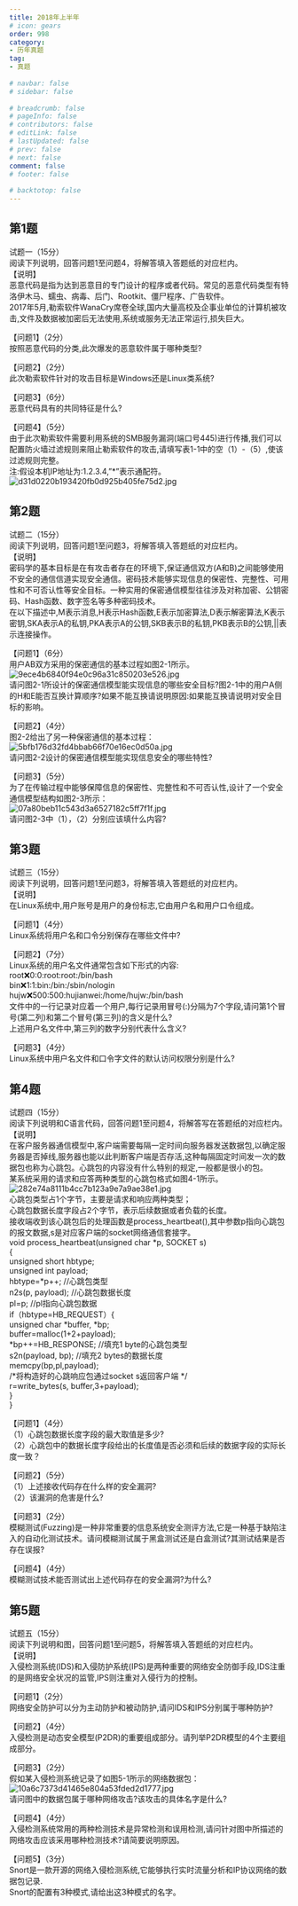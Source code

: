 ```yaml
---  
title: 2018年上半年  
# icon: gears  
order: 998  
category:  
- 历年真题  
tag:  
- 真题  
  
# navbar: false  
# sidebar: false  
  
# breadcrumb: false  
# pageInfo: false  
# contributors: false  
# editLink: false  
# lastUpdated: false  
# prev: false  
# next: false  
comment: false  
# footer: false  
  
# backtotop: false  
---  
```

## 第1题 ##

试题一（15分）  
阅读下列说明，回答问题1至问题4，将解答填入答题纸的对应栏内。  
【说明】  
恶意代码是指为达到恶意目的专门设计的程序或者代码。常见的恶意代码类型有特洛伊木马、蠕虫、病毒、后门、Rootkit、僵尸程序、广告软件。  
2017年5月,勒索软件WanaCry席卷全球,国内大量高校及企事业单位的计算机被攻击,文件及数据被加密后无法使用,系统或服务无法正常运行,损失巨大。  
  
【问题1】（2分）  
按照恶意代码的分类,此次爆发的恶意软件属于哪种类型?  
  
【问题2】（2分）  
此次勒索软件针对的攻击目标是Windows还是Linux类系统?  
  
【问题3】（6分）  
恶意代码具有的共同特征是什么?  
  
【问题4】（5分）  
由于此次勒索软件需要利用系统的SMB服务漏洞(端口号445)进行传播,我们可以配置防火墙过滤规则来阻止勒索软件的攻击,请填写表1-1中的空（1）-（5）,使该过滤规则完整。  
注:假设本机IP地址为:1.2.3.4,”\*”表示通配符。  
![d31d0220b193420fb0d925b405fe75d2.jpg][]  


## 第2题 ##

试题二（15分）  
阅读下列说明，回答问题1至问题3，将解答填入答题纸的对应栏内。  
【说明】  
密码学的基本目标是在有攻击者存在的环境下,保证通信双方(A和B)之间能够使用不安全的通信信道实现安全通信。密码技术能够实现信息的保密性、完整性、可用性和不可否认性等安全目标。一种实用的保密通信模型往往涉及对称加密、公钥密码、Hash函数、数字签名等多种密码技术。  
在以下描述中,M表示消息,H表示Hash函数,E表示加密算法,D表示解密算法,K表示密钥,SKA表示A的私钥,PKA表示A的公钥,SKB表示B的私钥,PKB表示B的公钥,||表示连接操作。  
  
【问题1】（6分）  
用户AB双方采用的保密通信的基本过程如图2-1所示。  
![9ece4b6840f94e0c96a31c850203e526.jpg][]  
请问图2-1所设计的保密通信模型能实现信息的哪些安全目标?图2-1中的用户A侧的H和E能否互换计算顺序?如果不能互换请说明原因:如果能互换请说明对安全目标的影响。  
  
【问题2】（4分）  
图2-2给出了另一种保密通信的基本过程：  
![5bfb176d32fd4bbab66f70e16ec0d50a.jpg][]  
请问图2-2设计的保密通信模型能实现信息安全的哪些特性?  
  
【问题3】（5分）  
为了在传输过程中能够保障信息的保密性、完整性和不可否认性,设计了一个安全通信模型结构如图2-3所示：  
![07a80beb11c543d3a6527182c5ff7f1f.jpg][]  
请问图2-3中（1），（2）分别应该填什么内容?  


## 第3题 ##

试题三（15分）  
阅读下列说明，回答问题1至问题3，将解答填入答题纸的对应栏内。  
【说明】  
在Linux系统中,用户账号是用户的身份标志,它由用户名和用户口令组成。  
  
【问题1】（4分）  
Linux系统将用户名和口令分别保存在哪些文件中?  
  
【问题2】（7分）  
Linux系统的用户名文件通常包含如下形式的内容:  
root:x:0:0:root:root:/bin/bash  
bin:x:1:1:bin:/bin:/sbin/nologin  
hujw:x:500:500:hujianwei:/home/hujw:/bin/bash  
文件中的一行记录对应着一个用户,每行记录用冒号(:)分隔为7个字段,请问第1个冒号(第二列)和第二个冒号(第三列)的含义是什么?  
上述用户名文件中,第三列的数字分别代表什么含义?  
  
【问题3】（4分）  
Linux系统中用户名文件和口令字文件的默认访问权限分别是什么?  


## 第4题 ##

试题四（15分）  
阅读下列说明和C语言代码，回答问题1至问题4，将解答写在答题纸的对应栏内。  
【说明】  
在客户服务器通信模型中,客户端需要每隔一定时间向服务器发送数据包,以确定服务器是否掉线,服务器也能以此判断客户端是否存活,这种每隔固定时间发一次的数据包也称为心跳包。心跳包的内容没有什么特别的规定,一般都是很小的包。  
某系统采用的请求和应答两种类型的心跳包格式如图4-1所示。  
![282e74a8111b4cc7b123a9e7a9ae38e1.jpg][]  
心跳包类型占1个字节，主要是请求和响应两种类型；  
心跳包数据长度字段占2个字节，表示后续数据或者负载的长度。  
接收端收到该心跳包后的处理函数是process\_heartbeat(),其中参数p指向心跳包的报文数据,s是对应客户端的socket网络通信套接字。  
void process\_heartbeat(unsigned char \*p, SOCKET s)  
\{  
unsigned short hbtype;  
unsigned int payload;  
hbtype=\*p++; //心跳包类型  
n2s(p, payload); //心跳包数据长度  
pl=p; //pl指向心跳包数据  
if（hbtype=HB\_REQUEST）\{  
unsigned char \*buffer, \*bp;  
buffer=malloc(1+2+payload);  
\*bp++=HB\_RESPONSE; //填充1 byte的心跳包类型  
s2n(payload, bp); //填充2 bytes的数据长度  
memcpy(bp,pl,payload);  
/\*将构造好的心跳响应包通过socket s返回客户端 \*/  
r=write\_bytes(s, buffer,3+payload);  
\}  
\}  
  
【问题1】（4分）  
（1）心跳包数据长度字段的最大取值是多少?  
（2）心跳包中的数据长度字段给出的长度值是否必须和后续的数据字段的实际长度一致？  
  
【问题2】（5分）  
（1）上述接收代码存在什么样的安全漏洞?  
（2）该漏洞的危害是什么?  
  
【问题3】（2分）  
模糊测试(Fuzzing)是一种非常重要的信息系统安全测评方法,它是一种基于缺陷注入的自动化测试技术。请问模糊测试属于黑盒测试还是白盒测试?其测试结果是否存在误报?  
  
【问题4】（4分）  
模糊测试技术能否测试出上述代码存在的安全漏洞?为什么?  


## 第5题 ##

试题五（15分）  
阅读下列说明和图，回答问题1至问题5，将解答填入答题纸的对应栏内。  
【说明】  
入侵检测系统(IDS)和入侵防护系统(IPS)是两种重要的网络安全防御手段,IDS注重的是网络安全状况的监管,IPS则注重对入侵行为的控制。  
  
【问题1】（2分）  
网络安全防护可以分为主动防护和被动防护,请问IDS和IPS分别属于哪种防护?  
  
【问题2】（4分）  
入侵检测是动态安全模型(P2DR)的重要组成部分。请列举P2DR模型的4个主要组成部分。  
  
【问题3】（2分）  
假如某入侵检测系统记录了如图5-1所示的网络数据包：  
![10a6c7373d41465e804a53fded2d1777.jpg][]  
请问图中的数据包属于哪种网络攻击?该攻击的具体名字是什么?  
  
【问题4】（4分）  
入侵检测系统常用的两种检测技术是异常检测和误用检测,请问针对图中所描述的网络攻击应该采用哪种检测技术?请简要说明原因。  
  
【问题5】（3分）  
Snort是一款开源的网络入侵检测系统,它能够执行实时流量分析和IP协议网络的数据包记录.  
Snort的配置有3种模式,请给出这3种模式的名字。  



[d31d0220b193420fb0d925b405fe75d2.jpg]: https://www.xkxxkx.cn/file/exam/software/信息安全工程师/案例/第1题/d31d0220b193420fb0d925b405fe75d2.jpg
[9ece4b6840f94e0c96a31c850203e526.jpg]: https://www.xkxxkx.cn/file/exam/software/信息安全工程师/案例/第2题/9ece4b6840f94e0c96a31c850203e526.jpg
[5bfb176d32fd4bbab66f70e16ec0d50a.jpg]: https://www.xkxxkx.cn/file/exam/software/信息安全工程师/案例/第2题/5bfb176d32fd4bbab66f70e16ec0d50a.jpg
[07a80beb11c543d3a6527182c5ff7f1f.jpg]: https://www.xkxxkx.cn/file/exam/software/信息安全工程师/案例/第2题/07a80beb11c543d3a6527182c5ff7f1f.jpg
[282e74a8111b4cc7b123a9e7a9ae38e1.jpg]: https://www.xkxxkx.cn/file/exam/software/信息安全工程师/案例/第4题/282e74a8111b4cc7b123a9e7a9ae38e1.jpg
[10a6c7373d41465e804a53fded2d1777.jpg]: https://www.xkxxkx.cn/file/exam/software/信息安全工程师/案例/第5题/10a6c7373d41465e804a53fded2d1777.jpg
